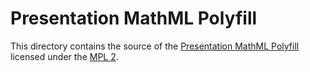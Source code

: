 # Presentation MathML Polyfill

This directory contains the source of the
[Presentation MathML Polyfill](https://addons.mozilla.org/en-US/firefox/addon/presentation-mathml-polyfill/)
licensed under the [MPL 2](https://www.mozilla.org/en-US/MPL/2.0/).
